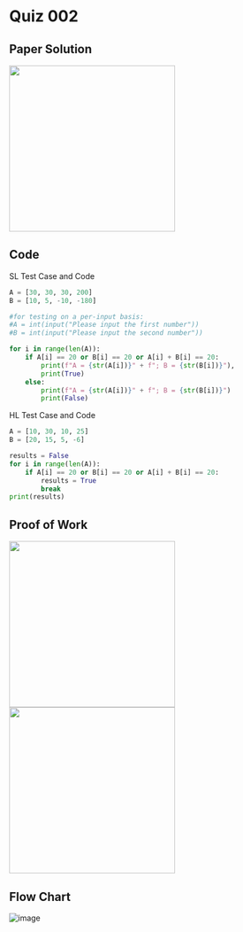 # Quiz 002

## Paper Solution
<img src = "https://github.com/user-attachments/assets/497a847f-b678-42a0-b2bc-429a3ccaae43" width = "300">


## Code
SL Test Case and Code
```.py
A = [30, 30, 30, 200]
B = [10, 5, -10, -180]

#for testing on a per-input basis:
#A = int(input("Please input the first number"))
#B = int(input("Please input the second number"))

for i in range(len(A)):
    if A[i] == 20 or B[i] == 20 or A[i] + B[i] == 20:
        print(f"A = {str(A[i])}" + f"; B = {str(B[i])}"),
        print(True)
    else:
        print(f"A = {str(A[i])}" + f"; B = {str(B[i])}")
        print(False)
```
HL Test Case and Code
```.py
A = [10, 30, 10, 25]
B = [20, 15, 5, -6]

results = False
for i in range(len(A)):
    if A[i] == 20 or B[i] == 20 or A[i] + B[i] == 20:
        results = True
        break
print(results)
```

## Proof of Work
<img src = "https://github.com/user-attachments/assets/ccf8535f-3df8-4f2d-8126-422f92a5df2f" width = "300">
<img src = "https://github.com/user-attachments/assets/47314147-7c06-479d-a3e6-b86efaf2ad3e" width = 300">

## Flow Chart
![image](https://github.com/user-attachments/assets/fa4bf0a6-9848-4a64-a88e-8d88aef6847d)
